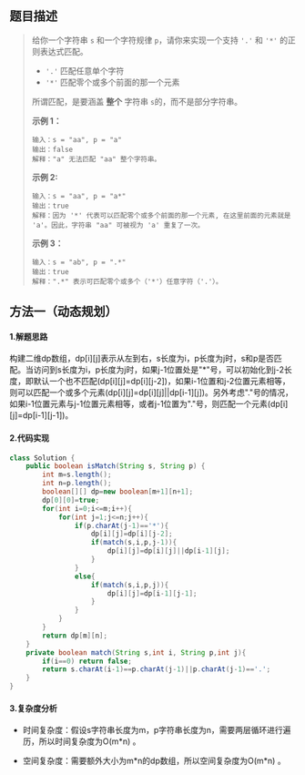 ## 题目描述
> 给你一个字符串 `s` 和一个字符规律 `p`，请你来实现一个支持 `'.'` 和 `'*'` 的正则表达式匹配。
>
> - `'.'` 匹配任意单个字符
> - `'*'` 匹配零个或多个前面的那一个元素
>
> 所谓匹配，是要涵盖 **整个** 字符串 `s`的，而不是部分字符串。
>
>  
>
> **示例 1：**
>
> ```
> 输入：s = "aa", p = "a"
> 输出：false
> 解释："a" 无法匹配 "aa" 整个字符串。
> ```
>
> **示例 2:**
>
> ```
> 输入：s = "aa", p = "a*"
> 输出：true
> 解释：因为 '*' 代表可以匹配零个或多个前面的那一个元素, 在这里前面的元素就是 'a'。因此，字符串 "aa" 可被视为 'a' 重复了一次。
> ```
>
> **示例 3：**
>
> ```
> 输入：s = "ab", p = ".*"
> 输出：true
> 解释：".*" 表示可匹配零个或多个（'*'）任意字符（'.'）。
> ```


## 方法一（动态规划）
#### 1.解题思路
构建二维dp数组，dp[i]\[j]表示从左到右，s长度为i，p长度为j时，s和p是否匹配。当访问到s长度为i，p长度为j时，如果j-1位置处是"*"号，可以初始化到j-2长度，即默认一个也不匹配(dp[i]\[j]=dp[i]\[j-2])，如果i-1位置和j-2位置元素相等，则可以匹配一个或多个元素(dp[i]\[j]=dp[i]\[j]||dp[i-1]\[j])。另外考虑"."号的情况，如果i-1位置元素与j-1位置元素相等，或者j-1位置为"."号，则匹配一个元素(dp[i]\[j]=dp[i-1]\[j-1])。

#### 2.代码实现
```java
class Solution {
    public boolean isMatch(String s, String p) {
        int m=s.length();
        int n=p.length();
        boolean[][] dp=new boolean[m+1][n+1];
        dp[0][0]=true;
        for(int i=0;i<=m;i++){
            for(int j=1;j<=n;j++){
                if(p.charAt(j-1)=='*'){
                    dp[i][j]=dp[i][j-2];
                    if(match(s,i,p,j-1)){
                        dp[i][j]=dp[i][j]||dp[i-1][j];
                    }
                }
                else{
                    if(match(s,i,p,j)){
                        dp[i][j]=dp[i-1][j-1];
                    }
                }
            }
        }
        return dp[m][n];
    }
    private boolean match(String s,int i, String p,int j){
        if(i==0) return false;
        return s.charAt(i-1)==p.charAt(j-1)||p.charAt(j-1)=='.';
    }
}
```
#### 3.复杂度分析

 - 时间复杂度：假设s字符串长度为m，p字符串长度为n，需要两层循环进行遍历，所以时间复杂度为O(m\*n) 。

 - 空间复杂度：需要额外大小为m\*n的dp数组，所以空间复杂度为O(m\*n) 。
